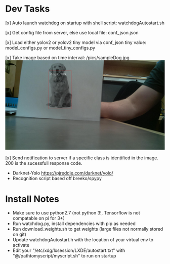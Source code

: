 # Dev Tasks
[x] Auto launch watchdog on startup with shell script: watchdogAutostart.sh

[x] Get config file from server, else use local file: conf_json.json

[x] Load either yolov2 or yolov2 tiny model via conf_json tiny value: model_configs.py or model_tiny_configs.py

[x] Take image based on time interval: /pics/sampleDog.jpg
![Sample Post Yolo image with Dog](pics/sampleDog.jpg)

[x] Send notification to server if a specific class is identified in the image. 200 is the sucessfull response code.

- Darknet-Yolo https://pjreddie.com/darknet/yolo/
- Recognition script based off breeko/spypy

# Install Notes
- Make sure to use python2.7 (not python 3!, Tensorflow is not compatable on pi for 3+)
- Run watchdog.py, install dependencies with pip as needed
- Run download_weights.sh to get weights (large files not normally stored on git)
- Update watchdogAutostart.h with the location of your virtual env to activate
- Edit your "/etc/xdg/lxsession/LXDE/autostart.txt" with "@/pathtomyscript/myscript.sh" to run on startup
